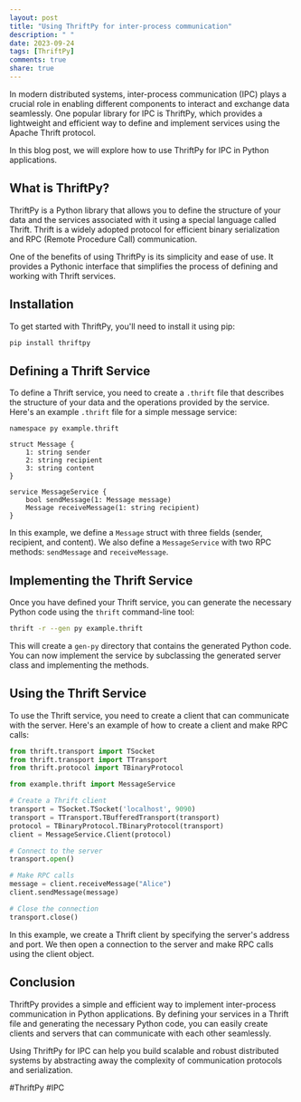 ```yaml
---
layout: post
title: "Using ThriftPy for inter-process communication"
description: " "
date: 2023-09-24
tags: [ThriftPy]
comments: true
share: true
---
```


In modern distributed systems, inter-process communication (IPC) plays a crucial role in enabling different components to interact and exchange data seamlessly. One popular library for IPC is ThriftPy, which provides a lightweight and efficient way to define and implement services using the Apache Thrift protocol.

In this blog post, we will explore how to use ThriftPy for IPC in Python applications.

## What is ThriftPy?

ThriftPy is a Python library that allows you to define the structure of your data and the services associated with it using a special language called Thrift. Thrift is a widely adopted protocol for efficient binary serialization and RPC (Remote Procedure Call) communication.

One of the benefits of using ThriftPy is its simplicity and ease of use. It provides a Pythonic interface that simplifies the process of defining and working with Thrift services.

## Installation

To get started with ThriftPy, you'll need to install it using pip:

```bash
pip install thriftpy
```

## Defining a Thrift Service

To define a Thrift service, you need to create a `.thrift` file that describes the structure of your data and the operations provided by the service. Here's an example `.thrift` file for a simple message service:

```thrift
namespace py example.thrift

struct Message {
    1: string sender
    2: string recipient
    3: string content
}

service MessageService {
    bool sendMessage(1: Message message)
    Message receiveMessage(1: string recipient)
}
```

In this example, we define a `Message` struct with three fields (sender, recipient, and content). We also define a `MessageService` with two RPC methods: `sendMessage` and `receiveMessage`.

## Implementing the Thrift Service

Once you have defined your Thrift service, you can generate the necessary Python code using the `thrift` command-line tool:

```bash
thrift -r --gen py example.thrift
```

This will create a `gen-py` directory that contains the generated Python code. You can now implement the service by subclassing the generated server class and implementing the methods.

## Using the Thrift Service

To use the Thrift service, you need to create a client that can communicate with the server. Here's an example of how to create a client and make RPC calls:

```python
from thrift.transport import TSocket
from thrift.transport import TTransport
from thrift.protocol import TBinaryProtocol

from example.thrift import MessageService

# Create a Thrift client
transport = TSocket.TSocket('localhost', 9090)
transport = TTransport.TBufferedTransport(transport)
protocol = TBinaryProtocol.TBinaryProtocol(transport)
client = MessageService.Client(protocol)

# Connect to the server
transport.open()

# Make RPC calls
message = client.receiveMessage("Alice")
client.sendMessage(message)

# Close the connection
transport.close()
```

In this example, we create a Thrift client by specifying the server's address and port. We then open a connection to the server and make RPC calls using the client object.

## Conclusion

ThriftPy provides a simple and efficient way to implement inter-process communication in Python applications. By defining your services in a Thrift file and generating the necessary Python code, you can easily create clients and servers that can communicate with each other seamlessly.

Using ThriftPy for IPC can help you build scalable and robust distributed systems by abstracting away the complexity of communication protocols and serialization.

#ThriftPy #IPC